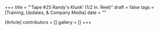 +++
title = "'Tape #25 Randy's Klunk' (1/2 In. Reel)"
draft = false
tags = [Training, Updates, & Company Media]
date = ""

[Article]
contributors = []
gallery = []
+++